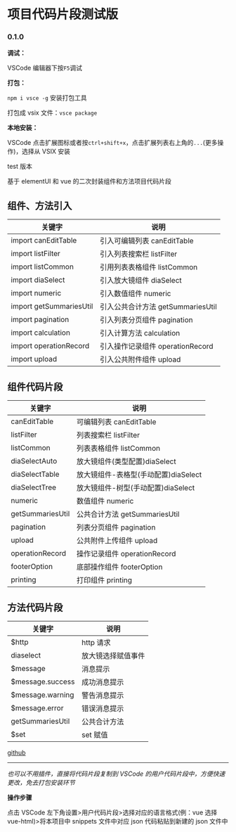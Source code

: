 # 项目代码片段测试版

### 0.1.0

**调试：**

VSCode 编辑器下按`F5`调试

**打包：**

`npm i vsce -g` 安装打包工具

打包成 vsix 文件：`vsce package`

**本地安装：**

VSCode 点击扩展图标或者按`ctrl+shift+x`，点击扩展列表右上角的`...`(更多操作)，选择从 VSIX 安装

test 版本

基于 elementUI 和 vue 的二次封装组件和方法项目代码片段

## 组件、方法引入

| 关键字                  | 说明                              |
| ----------------------- | --------------------------------- |
| import canEditTable     | 引入可编辑列表 canEditTable       |
| import listFilter       | 引入列表搜索栏 listFilter         |
| import listCommon       | 引用列表表格组件 listCommon       |
| import diaSelect        | 引入放大镜组件 diaSelect          |
| import numeric          | 引入数值组件 numeric              |
| import getSummariesUtil | 引入公共合计方法 getSummariesUtil |
| import pagination       | 引入列表分页组件 pagination       |
| import calculation      | 引入计算方法 calculation          |
| import operationRecord  | 引入操作记录组件 operationRecord  |
| import upload           | 引入公共附件组件 upload           |

## 组件代码片段

| 关键字           | 说明                                 |
| ---------------- | ------------------------------------ |
| canEditTable     | 可编辑列表 canEditTable              |
| listFilter       | 列表搜索栏 listFilter                |
| listCommon       | 列表表格组件 listCommon              |
| diaSelectAuto    | 放大镜组件(类型配置)diaSelect        |
| diaSelectTable   | 放大镜组件-表格型(手动配置)diaSelect |
| diaSelectTree    | 放大镜组件-树型(手动配置)diaSelect   |
| numeric          | 数值组件 numeric                     |
| getSummariesUtil | 公共合计方法 getSummariesUtil        |
| pagination       | 列表分页组件 pagination              |
| upload           | 公共附件上传组件 upload              |
| operationRecord  | 操作记录组件 operationRecord         |
| footerOption     | 底部操作组件 footerOption            |
| printing         | 打印组件 printing                    |

## 方法代码片段

| 关键字            | 说明               |
| ----------------- | ------------------ |
| \$http            | http 请求          |
| diaselect         | 放大镜选择赋值事件 |
| \$message         | 消息提示           |
| \$message.success | 成功消息提示       |
| \$message.warning | 警告消息提示       |
| \$message.error   | 错误消息提示       |
| getSummariesUtil  | 公共合计方法       |
| \$set             | set 赋值           |

[github](https://github.com/zjy012110/vsco-dome)

---

_也可以不用插件，直接将代码片段复制到 VSCode 的用户代码片段中，方便快速更改，免去打包安装环节_

**操作步骤**

点击 VSCode 左下角设置>用户代码片段>选择对应的语言格式(例：vue 选择 vue-html)>将本项目中 snippets 文件中对应 json 代码粘贴到新建的 json 文件中

